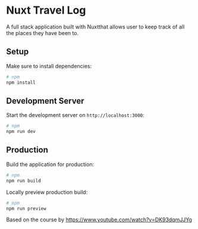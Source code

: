 # Nuxt Travel Log

A full stack application built with Nuxtthat allows user to keep track of all the places they have been to.

## Setup

Make sure to install dependencies:

```bash
# npm
npm install
```

## Development Server

Start the development server on `http://localhost:3000`:

```bash
# npm
npm run dev
```

## Production

Build the application for production:

```bash
# npm
npm run build
```

Locally preview production build:

```bash
# npm
npm run preview
```

Based on the course by https://www.youtube.com/watch?v=DK93dqmJJYg
